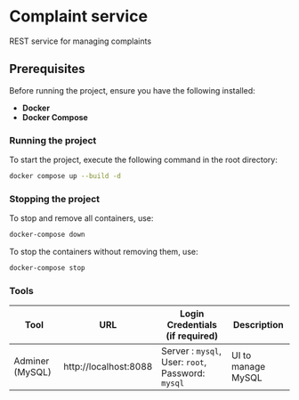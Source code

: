 # Complaint service
REST service for managing complaints

## Prerequisites
Before running the project, ensure you have the following installed:
- **Docker**
- **Docker Compose**


### Running the project
To start the project, execute the following command in the root directory:

```sh
docker compose up --build -d
```

### Stopping the project
To stop and remove all containers, use:

```sh
docker-compose down
```

To stop the containers without removing them, use:

```sh
docker-compose stop
```

### Tools
| Tool             | URL                      | Login Credentials (if required)                   | Description |
|------------------|--------------------------|---------------------------------------------------|-------------|
| Adminer (MySQL)  | http://localhost:8088    | Server : `mysql`, User: `root`, Password: `mysql`   | UI to manage MySQL |
